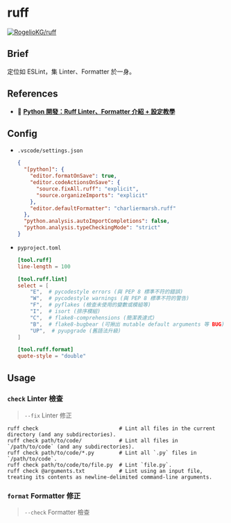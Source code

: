 # ruff

[![RogelioKG/ruff](https://img.shields.io/badge/Sync%20with%20HackMD-grey?logo=markdown)](https://hackmd.io/@RogelioKG/ruff)

## Brief
定位如 ESLint，集 Linter、Formatter 於一身。

## References
+ 🔗 [**Python 開發：Ruff Linter、Formatter 介紹 + 設定教學**](https://blog.kyomind.tw/ruff/)

## Config

+ `.vscode/settings.json`
  ```json
  {
    "[python]": {
      "editor.formatOnSave": true,
      "editor.codeActionsOnSave": {
        "source.fixAll.ruff": "explicit",
        "source.organizeImports": "explicit"
      },
      "editor.defaultFormatter": "charliermarsh.ruff"
    },
    "python.analysis.autoImportCompletions": false,
    "python.analysis.typeCheckingMode": "strict"
  }
  ```

+ `pyproject.toml`
  ```toml
  [tool.ruff]
  line-length = 100

  [tool.ruff.lint]
  select = [
      "E",  # pycodestyle errors (與 PEP 8 標準不符的錯誤)
      "W",  # pycodestyle warnings (與 PEP 8 標準不符的警告)
      "F",  # pyflakes (檢查未使用的變數或模組等)
      "I",  # isort (排序模組)
      "C",  # flake8-comprehensions (簡潔表達式)
      "B",  # flake8-bugbear (可揪出 mutable default arguments 等 BUG)
      "UP",  # pyupgrade (舊語法升級)
  ]

  [tool.ruff.format]
  quote-style = "double"
  ```

## Usage

### `check` Linter 檢查

  > `--fix` Linter 修正

  ```
  ruff check                          # Lint all files in the current directory (and any subdirectories).
  ruff check path/to/code/            # Lint all files in `/path/to/code` (and any subdirectories).
  ruff check path/to/code/*.py        # Lint all `.py` files in `/path/to/code`.
  ruff check path/to/code/to/file.py  # Lint `file.py`.
  ruff check @arguments.txt           # Lint using an input file, treating its contents as newline-delimited command-line arguments.
  ```

### `format` Formatter 修正
  
  > `--check` Formatter 檢查